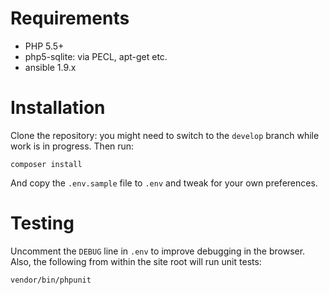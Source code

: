 Requirements
============

* PHP 5.5+
* php5-sqlite: via PECL, apt-get etc.
* ansible 1.9.x

Installation
============

Clone the repository: you might need to switch to the `develop` branch while work is in progress. Then run:

`composer install`

And copy the `.env.sample` file to `.env` and tweak for your own preferences.

Testing
=======

Uncomment the `DEBUG` line in `.env` to improve debugging in the browser. Also, the following from within the site root will run unit tests:

`vendor/bin/phpunit`
